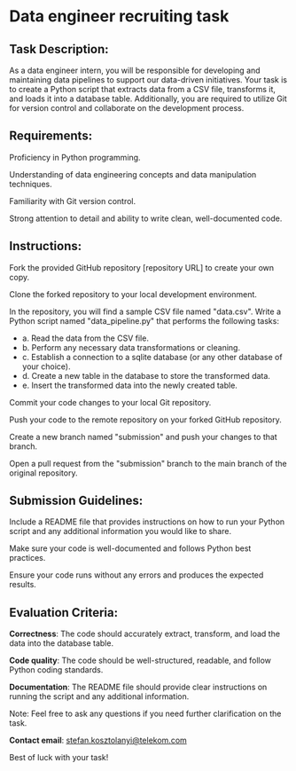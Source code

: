# Data engineer recruiting task

## Task Description: 

As a data engineer intern, you will be responsible for developing and maintaining data pipelines to support our data-driven initiatives. Your task is to create a Python script that extracts data from a CSV file, transforms it, and loads it into a database table. Additionally, you are required to utilize Git for version control and collaborate on the development process.


## Requirements:
	
Proficiency in Python programming.
	
Understanding of data engineering concepts and data manipulation techniques.
	
Familiarity with Git version control.
	
Strong attention to detail and ability to write clean, well-documented code.


## Instructions:

Fork the provided GitHub repository [repository URL] to create your own copy.
	
Clone the forked repository to your local development environment.
	
In the repository, you will find a sample CSV file named "data.csv". Write a Python script named "data_pipeline.py" that performs the following tasks: 
- a. Read the data from the CSV file.
- b. Perform any necessary data transformations or cleaning.
- c. Establish a connection to a sqlite database (or any other database of your choice). 
- d. Create a new table in the database to store the transformed data. 
- e. Insert the transformed data into the newly created table.
	
Commit your code changes to your local Git repository.
	
Push your code to the remote repository on your forked GitHub repository.
	
Create a new branch named "submission" and push your changes to that branch.
	
Open a pull request from the "submission" branch to the main branch of the original repository.


## Submission Guidelines:

Include a README file that provides instructions on how to run your Python script and any additional information you would like to share.
	
Make sure your code is well-documented and follows Python best practices.
	
Ensure your code runs without any errors and produces the expected results.


## Evaluation Criteria:

**Correctness**: The code should accurately extract, transform, and load the data into the database table.
	
**Code quality**: The code should be well-structured, readable, and follow Python coding standards.
		
**Documentation**: The README file should provide clear instructions on running the script and any additional information.



Note: Feel free to ask any questions if you need further clarification on the task.

**Contact email**: stefan.kosztolanyi@telekom.com

Best of luck with your task!
